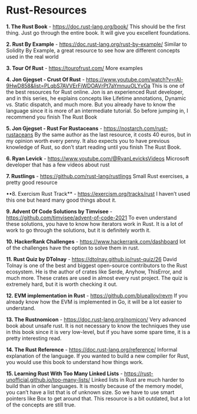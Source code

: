 # Rust-Resources
**1. The Rust Book** - https://doc.rust-lang.org/book/ This should be the first thing. Just go through the entire book. It will give you excellent foundations.

**2. Rust By Example** - https://doc.rust-lang.org/rust-by-example/ Similar to Solidity By Example, a great resource to see how are different concepts used in the real world

**3. Tour Of Rust** - https://tourofrust.com/ More examples

**4. Jon Gjegset - Crust Of Rust** - https://www.youtube.com/watch?v=rAl-9HwD858&list=PLqbS7AVVErFiWDOAVrPt7aYmnuuOLYvOa This is one of the best resources for Rust online. Jon is an experienced Rust developer, and in this series, he explains concepts like Lifetime annotations, Dynamic vs. Static dispatch, and much more. But you already have to know the language since it is more of an intermediate tutorial. So before jumping in, I recommend you finish The Rust Book

**5. Jon Gjegset - Rust For Rustaceans** - https://nostarch.com/rust-rustaceans By the same author as the last resource, it costs 40 euros, but in my opinion worth every penny. It also expects you to have previous knowledge of Rust, so don’t start reading until you finish The Rust Book.

**6. Ryan Levick** - https://www.youtube.com/@RyanLevicksVideos Microsoft developer that has a few videos about rust

**7. Rustlings** - https://github.com/rust-lang/rustlings Small Rust exercises, a pretty good resource

••8. Exercism Rust Track** - https://exercism.org/tracks/rust I haven’t used this one but heard many good things about it.

**9. Advent Of Code Solutions by Timvisee** - https://github.com/timvisee/advent-of-code-2021 To even understand these solutions, you have to know how iterators work in Rust. It is a lot of work to go through the solutions, but it is definitely worth it.

**10. HackerRank Challenges** - https://www.hackerrank.com/dashboard lot of the challenges have the option to solve them in rust.

**11. Rust Quiz by DTolnay** - https://dtolnay.github.io/rust-quiz/26 David Tolnay is one of the best and biggest open-source contributors to the Rust ecosystem. He is the author of crates like Serde, Anyhow, ThisError, and much more. These crates are used in almost every rust project. The quiz is extremely hard, but it is worth checking it out.

**12. EVM implementation in Rust**  - https://github.com/bluealloy/revm If you already know how the EVM is implemented in Go, it will be a lot easier to understand.

**13. The Rustnomicon** - https://doc.rust-lang.org/nomicon/ Very advanced book about unsafe rust. It is not necessary to know the techniques they use in this book since it is very low-level, but if you have some spare time, it is a pretty interesting read.

**14. The Rust Reference** - https://doc.rust-lang.org/reference/ Informal explanation of the language. If you wanted to build a new compiler for Rust, you would use this book to understand how things work.

**15. Learning Rust With Too Many Linked Lists** - https://rust-unofficial.github.io/too-many-lists/ Linked lists in Rust are much harder to build than in other languages. It is mostly because of the memory model, you can’t have a list that is of unknown size. So we have to use smart pointers like Box to get around that. This resource is a bit outdated, but a lot of the concepts are still true.



